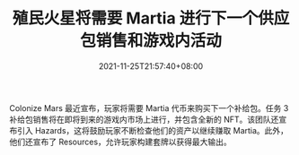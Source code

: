 ﻿---
title: "殖民火星将需要 Martia 进行下一个供应包销售和游戏内活动"
date: 2021-11-25T21:57:40+08:00
lastmod: 2021-11-25T16:45:40+08:00
draft: false
authors: ["Denise"]
description: "Colonize Mars 最近宣布，玩家将需要 Martia 代币来购买下一个补给包。任务 3 补给包销售将在即将到来的游戏内市场上进行，并包含全新的 NFT。该团队还宣布引入 Hazards，这将鼓励玩家不断检查他们的资产以继续赚取 Martia。此外，他们还宣布了 Resources，允许玩家构建套牌以获得最大输出。"
featuredImage: "colonize-mars-will-require-martia-for-next-supply-pack-sale-and-in-game-activities.png"
tags: ["Digital Collectibles","数字收藏品","Play to Earn"]
categories: ["news"]
news: ["数字收藏品"]
weight: 
lightgallery: true
pinned: false
recommend: false
recommend1: false
---

Colonize Mars 最近宣布，玩家将需要 Martia 代币来购买下一个补给包。任务 3 补给包销售将在即将到来的游戏内市场上进行，并包含全新的 NFT。该团队还宣布引入 Hazards，这将鼓励玩家不断检查他们的资产以继续赚取 Martia。此外，他们还宣布了 Resources，允许玩家构建套牌以获得最大输出。

<!--more-->

